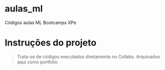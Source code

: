 # aulas_ml
Códigos aulas ML Bootcamps XPe

<h1>Instruções do projeto</h1>

> Trata-se de códigos executados diretamente no Collabs. Arquivados aqui como portfolio 
